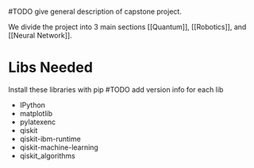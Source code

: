 #TODO give general description of capstone project.

We divide the project into 3 main sections [[Quantum]], [[Robotics]], and [[Neural Network]].

# Libs Needed
Install these libraries with pip #TODO add version info for each lib
- IPython
- matplotlib
- pylatexenc
- qiskit
- qiskit-ibm-runtime
- qiskit-machine-learning
- qiskit_algorithms

